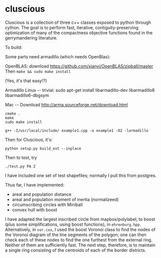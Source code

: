 # cluscious

Cluscious is a collection of three c++ classes exposed to python through cython.
The goal is to perform fast, iterative, contiguity-preserving optimization
  of many of the compactness objective functions found in the gerrymandering literature.



To build:

Some parts need armadillo (which needs OpenBlas):

OpenBLAS:
download https://github.com/xianyi/OpenBLAS/zipball/master
Then 
`make && sudo make install`

(Yes, it's that easy!?)

Armadillo
Linux -- trivial:
sudo apt-get install libarmadillo-dev libarmadillo6 libarmadillo6-dbgsym

Mac -- Download
http://arma.sourceforge.net/download.html

```
cmake . 
make 
sudo make install

g++ -I/usr/local/include/ example1.cpp -o example1 -O2 -larmadillo
```

Then for Cluscious, it's:

```
python setup.py build_ext --inplace
```

Then to test, try
```
./test.py PA 2
```

I have included one set of test shapefiles;
  normally I pull this from postgres.


Thus far, I have implemented: 
* areal and population distance
* areal and population moment of inertia (normalizeed)
* circumscribing circles with Miniball
* convex hull with boost

I have adapted the largest inscribed circle from mapbox/polylabel,
  to boost (plus some simplifications, using boost functions), in `ehrenburg.hpp`.
Alternatively, in `vor.cxx`, I used the boost Voronoi class to find the nodes
  of the Voronoi diagram of the line segments of the polygon;
  one can then check each of these nodes to find the one furthest from the external ring.
Neither of them are sufficiently fast.
The next step, therefore, is to maintain a single ring
  consisting of the centroids of each of the border districts.


